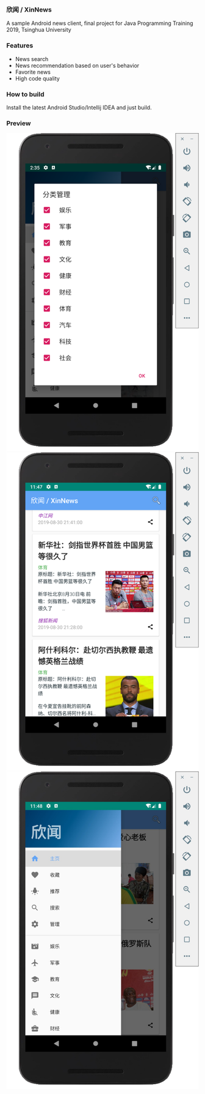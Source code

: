 ### 欣闻 / XinNews

A sample Android news client, final project for Java Programming Training 2019, Tsinghua University

### Features
- News search
- News recommendation based on user's behavior
- Favorite news
- High code quality

### How to build

Install the latest Android Studio/Intellij IDEA and just build.

### Preview
![image](https://github.com/LyricZhao/XinNews/raw/master/readme_images/demo_1.png)
![image](https://github.com/LyricZhao/XinNews/raw/master/readme_images/demo_2.png)
![image](https://github.com/LyricZhao/XinNews/raw/master/readme_images/demo_3.jpeg)